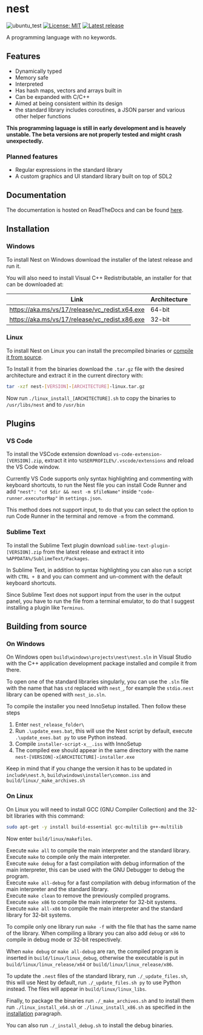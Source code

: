 # nest

![ubuntu_test](https://github.com/TheSilvered/nest/actions/workflows/ubuntu_test.yml/badge.svg)
[![License: MIT](https://img.shields.io/badge/License-MIT-yellow.svg)](https://github.com/TheSilvered/nest/blob/main/LICENSE)
[![Latest release](https://img.shields.io/github/v/tag/TheSilvered/nest?label=Latest%20release)](https://github.com/TheSilvered/nest/releases)

A programming language with no keywords.

## Features

- Dynamically typed
- Memory safe
- Interpreted
- Has hash maps, vectors and arrays built in
- Can be expanded with C/C++
- Aimed at being consistent within its design
- the standard library includes coroutines, a JSON parser and various other
  helper functions

**This programming laguage is still in early development and is heavely unstable.
The beta versions are not properly tested and might crash unexpectedly.**

### Planned features

- Regular expressions in the standard library
- A custom graphics and UI standard library built on top of SDL2

## Documentation

The documentation is hosted on ReadTheDocs and can be found [here](https://nest-docs.readthedocs.io/en/latest/).

## Installation

### Windows

To install Nest on Windows download the installer of the latest release and run
it.

You will also need to install Visual C++ Redistributable, an installer for that
can be downloaded at:

| Link                                             | Architecture       |
| ------------------------------------------------ | ------------------ |
| <https://aka.ms/vs/17/release/vc_redist.x64.exe> | 64-bit             |
| <https://aka.ms/vs/17/release/vc_redist.x86.exe> | 32-bit             |

### Linux

To install Nest on Linux you can install the precompiled binaries or
[compile it from source](#on-linux).

To Install it from the binaries download the `.tar.gz` file with the desired
architecture and extract it in the current directory with:

```bash
tar -xzf nest-[VERSION]-[ARCHITECTURE]-linux.tar.gz
```

Now run `./linux_install_[ARCHITECTURE].sh` to copy the binaries to
`/usr/libs/nest` and to `/usr/bin`

## Plugins

### VS Code

To install the VSCode extension download `vs-code-extension-[VERSION].zip`,
extract it into `%USERPROFILE%/.vscode/extensions` and reload the VS Code window.

Currently VS Code supports only syntax highlighting and commenting with keyboard
shortcuts, to run the Nest file you can install Code Runner and add
`"nest": "cd $dir && nest -m $fileName"` inside `"code-runner.executorMap"` in
`settings.json`.

This method does not support input, to do that you can select the option to run
Code Runner in the terminal and remove `-m` from the command.

### Sublime Text

To install the Sublime Text plugin download `sublime-text-plugin-[VERSION].zip`
from the latest release and extract it into `%APPDATA%/SublimeText/Packages`.

In Sublime Text, in addition to syntax highlighting you can also run a script
with `CTRL + B` and you can comment and un-comment with the default keyboard
shortcuts.

Since Sublime Text does not support input from the user in the output panel,
you have to run the file from a terminal emulator, to do that I suggest
installing a plugin like `Terminus`.

## Building from source

### On Windows

On Windows open `build\windows\projects\nest\nest.sln` in Visual Studio with the
C++ application development package installed and compile it from there.

To open one of the standard libraries singularly, you can use the `.sln` file
with the name that has `std` replaced with `nest_`, for example the `stdio.nest`
library can be opened with `nest_io.sln`.

To compile the installer you need InnoSetup installed. Then follow these steps

1. Enter `nest_release_folder\`
2. Run `.\update_exes.bat`, this will use the Nest script by default, execute
   `.\update_exes.bat py` to use Python instead.
3. Compile `installer-script-x__.iss` with InnoSetup
4. The compiled exe should appear in the same directory with the name
   `nest-[VERSION]-x[ARCHITECTURE]-installer.exe`

Keep in mind that if you change the version it has to be updated in
`include\nest.h`, `build\windows\installer\common.iss` and
`build/linux/_make_archives.sh`

### On Linux

On Linux you will need to install GCC (GNU Compiler Collection) and the 32-bit
libraries with this command:

```bash
sudo apt-get -y install build-essential gcc-multilib g++-multilib
```

Now enter `build/linux/makefiles`.

Execute `make all` to compile the main interpreter and the standard library.  
Execute `make` to compile only the main interpreter.  
Execute `make debug` for a fast compilation with debug information of the main
interpreter, this can be used with the GNU Debugger to debug the program.  
Execute `make all-debug` for a fast compilation with debug information of the
main interpreter and the standard library.  
Execute `make clean` to remove the previously compiled programs.  
Execute `make x86` to compile the main interpreter for 32-bit systems.  
Execute `make all-x86` to compile the main interpreter and the standard library
for 32-bit systems.

To compile only one library run `make -f` with the file that has the same name
of the library. When compiling a library you can also add `debug` or `x86` to
compile in debug mode or 32-bit respectively.

When `make debug` or `make all-debug` are ran, the compiled program is inserted
in `build/linux/linux_debug`, otherwise the executable is put in
`build/linux/linux_release/x64` or `build/linux/linux_release/x86`.

To update the `.nest` files of the standard library, run `./_update_files.sh`,
this will use Nest by default, run `./_update_files.sh py` to use Python instead.
The files will appear in `build/linux/linux_libs`.

Finally, to package the binaries run `./_make_archives.sh` and to install them
run `./linux_install_x64.sh` or `./linux_install_x86.sh` as specified in the
[installation](#linux) paragraph.

You can also run `./_install_debug.sh` to install the debug binaries.
